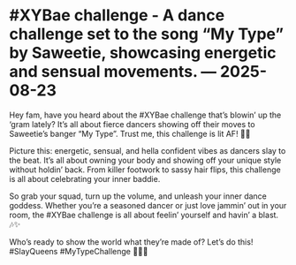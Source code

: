 # #XYBae challenge - A dance challenge set to the song “My Type” by Saweetie, showcasing energetic and sensual movements. — 2025-08-23

Hey fam, have you heard about the #XYBae challenge that’s blowin’ up the ‘gram lately? It’s all about fierce dancers showing off their moves to Saweetie’s banger “My Type”. Trust me, this challenge is lit AF! 💃🔥

Picture this: energetic, sensual, and hella confident vibes as dancers slay to the beat. It’s all about owning your body and showing off your unique style without holdin’ back. From killer footwork to sassy hair flips, this challenge is all about celebrating your inner baddie. 

So grab your squad, turn up the volume, and unleash your inner dance goddess. Whether you’re a seasoned dancer or just love jammin’ out in your room, the #XYBae challenge is all about feelin’ yourself and havin’ a blast. 🎶✨

Who’s ready to show the world what they’re made of? Let’s do this! #SlayQueens #MyTypeChallenge 💁‍♀️💥